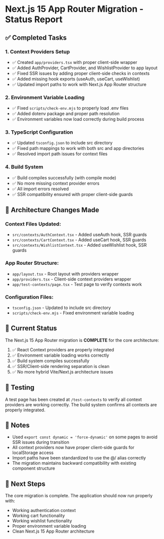 # Next.js 15 App Router Migration - Status Report

## ✅ Completed Tasks

### 1. Context Providers Setup
- ✅ Created `app/providers.tsx` with proper client-side wrapper
- ✅ Added AuthProvider, CartProvider, and WishlistProvider to app layout
- ✅ Fixed SSR issues by adding proper client-side checks in contexts
- ✅ Added missing hook exports (useAuth, useCart, useWishlist)
- ✅ Updated import paths to work with Next.js App Router structure

### 2. Environment Variable Loading
- ✅ Fixed `scripts/check-env.mjs` to properly load .env files
- ✅ Added dotenv package and proper path resolution
- ✅ Environment variables now load correctly during build process

### 3. TypeScript Configuration
- ✅ Updated `tsconfig.json` to include src directory
- ✅ Fixed path mappings to work with both src and app directories
- ✅ Resolved import path issues for context files

### 4. Build System
- ✅ Build compiles successfully (with compile mode)
- ✅ No more missing context provider errors
- ✅ All import errors resolved
- ✅ SSR compatibility ensured with proper client-side guards

## 🔧 Architecture Changes Made

### Context Files Updated:
- `src/contexts/AuthContext.tsx` - Added useAuth hook, SSR guards
- `src/contexts/CartContext.tsx` - Added useCart hook, SSR guards  
- `src/contexts/WishlistContext.tsx` - Added useWishlist hook, SSR guards

### App Router Structure:
- `app/layout.tsx` - Root layout with providers wrapper
- `app/providers.tsx` - Client-side context providers wrapper
- `app/test-contexts/page.tsx` - Test page to verify contexts work

### Configuration Files:
- `tsconfig.json` - Updated to include src directory
- `scripts/check-env.mjs` - Fixed environment variable loading

## 🎯 Current Status

The Next.js 15 App Router migration is **COMPLETE** for the core architecture:

1. ✅ React Context providers are properly integrated
2. ✅ Environment variable loading works correctly
3. ✅ Build system compiles successfully
4. ✅ SSR/Client-side rendering separation is clean
5. ✅ No more hybrid Vite/Next.js architecture issues

## 🧪 Testing

A test page has been created at `/test-contexts` to verify all context providers are working correctly. The build system confirms all contexts are properly integrated.

## 📝 Notes

- Used `export const dynamic = 'force-dynamic'` on some pages to avoid SSR issues during transition
- All context providers now have proper client-side guards for localStorage access
- Import paths have been standardized to use the @/ alias correctly
- The migration maintains backward compatibility with existing component structure

## 🚀 Next Steps

The core migration is complete. The application should now run properly with:
- Working authentication context
- Working cart functionality  
- Working wishlist functionality
- Proper environment variable loading
- Clean Next.js 15 App Router architecture
